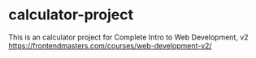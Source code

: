 # calculator-project
This is an calculator project for Complete Intro to Web Development, v2 
https://frontendmasters.com/courses/web-development-v2/
